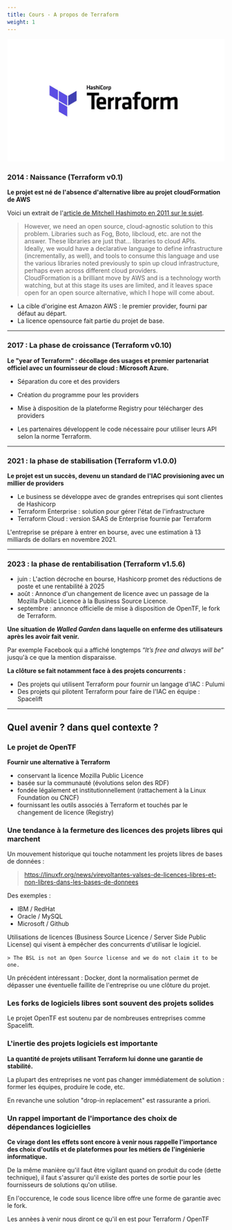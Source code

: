 ```yaml
---
title: Cours - A propos de Terraform
weight: 1
---
```


![](images/terraform-logo.png)

### 2014 : Naissance (Terraform v0.1)

**Le projet est né de l'absence d'alternative libre au projet cloudFormation de AWS**

Voici un extrait de l'[article de Mitchell Hashimoto en 2011 sur le sujet](https://gist.github.com/mitchellh/b52314d30ba22bb76f3d6bb9ff098090).

> However, we need an open source, cloud-agnostic solution to this problem. Libraries such as Fog, Boto, libcloud, etc. are not the answer. These libraries are just that... libraries to cloud APIs.  
> Ideally, we would have a declarative language to define infrastructure (incrementally, as well), and tools to consume this language and use the various libraries noted previously to spin up cloud infrastructure, perhaps even across different cloud providers.  
> CloudFormation is a brilliant move by AWS and is a technology worth watching, but at this stage its uses are limited, and it leaves space open for an open source alternative, which I hope will come about.

* La cible d'origine est Amazon AWS : le premier provider, fourni par défaut au départ.
* La licence opensource fait partie du projet de base.

--- 

### 2017 : La phase de croissance (Terraform v0.10)

**Le "year of Terraform" : décollage des usages et premier partenariat officiel avec un fournisseur de cloud : Microsoft Azure.**

* Séparation du core et des providers
* Création du programme pour les providers
* Mise à disposition de la plateforme Registry pour télécharger des providers


* Les partenaires développent le code nécessaire pour utiliser leurs API selon la norme Terraform. 

--- 

### 2021 : la phase de stabilisation (Terraform v1.0.0)

**Le projet est un succès, devenu un standard de l'IAC provisioning avec un millier de providers**

* Le business se développe avec de grandes entreprises qui sont clientes de Hashicorp
* Terraform Enterprise : solution pour gérer l'état de l'infrastructure 
* Terraform Cloud : version SAAS de Enterprise fournie par Terraform 

L'entreprise se prépare à entrer en bourse, avec une estimation à 13 milliards de dollars en novembre 2021.

--- 

### 2023 : la phase de rentabilisation (Terraform v1.5.6)

* juin : L'action décroche en bourse, Hashicorp promet des réductions de poste et une rentabilité à 2025 
* août : Annonce d'un changement de licence avec un passage de la Mozilla Public Licence à la Business Source Licence.
* septembre  : annonce officielle de mise à disposition de OpenTF, le fork de Terraform. 

**Une situation de _Walled Garden_ dans laquelle on enferme des utilisateurs après les avoir fait venir.** 

Par exemple Facebook qui a affiché longtemps “_It’s free and always will be_” jusqu'à ce que la mention disparaisse.

**La clôture se fait notamment face à des projets concurrents :**
* Des projets qui utilisent Terraform pour fournir un langage d'IAC : Pulumi
* Des projets qui pilotent Terraform pour faire de l'IAC en équipe : Spacelift

--- 

## Quel avenir ? dans quel contexte ? 

### Le projet de OpenTF

**Fournir une alternative à Terraform** 
* conservant la licence Mozilla Public Licence
* basée sur la communauté (évolutions selon des RDF)
* fondée légalement et institutionnellement (rattachement à la Linux Foundation ou  CNCF)
* fournissant les outils associés à Terraform et touchés par le changement de licence (Registry)

### Une tendance à la fermeture des licences des projets libres qui marchent

Un mouvement historique qui touche notamment les projets libres de bases de données : 

> https://linuxfr.org/news/virevoltantes-valses-de-licences-libres-et-non-libres-dans-les-bases-de-donnees

Des exemples : 
* IBM / RedHat
* Oracle / MySQL 
* Microsoft / Github

Utilisations de licences (Business Source Licence / Server Side Public License) qui visent à empêcher des concurrents d'utilisar le logiciel.

    > The BSL is not an Open Source license and we do not claim it to be one.

Un précédent intéressant : Docker, dont la normalisation permet de dépasser une éventuelle faillite de l'entreprise ou une clôture du projet.

### Les forks de logiciels libres sont souvent des projets solides

Le projet OpenTF est soutenu par de nombreuses entreprises comme Spacelift.



### L'inertie des projets logiciels est importante

**La quantité de projets utilisant Terraform lui donne une garantie de stabilité.**

La plupart des entreprises ne vont pas changer immédiatement de solution : former les équipes, produire le code, etc.

En revanche une solution "drop-in replacement" est rassurante a priori.

### Un rappel important de l'importance des choix de dépendances logicielles

**Ce virage dont les effets sont encore à venir nous rappelle l'importance des choix d'outils et de plateformes pour les métiers de l'ingénierie informatique.**

De la même manière qu'il faut être vigilant quand on produit du code (dette technique), il faut s'assurer qu'il existe des portes de sortie pour les fournisseurs de solutions qu'on utilise.

En l'occurence, le code sous licence libre offre une forme de garantie avec le fork. 

Les annèes à venir nous diront ce qu'il en est pour Terraform / OpenTF

